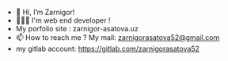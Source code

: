 - 👋 Hi, I’m Zarnigor!
- 👩🏻‍💻 I'm web end developer !
- My porfolio site : zarnigor-asatova.uz
- 📫 How to reach me ? My mail: zarnigorasatova52@gmail.com
- my gitlab account: https://gitlab.com/zarnigorasatova52

<!---
asatova/asatova is a ✨ special ✨ repository because its `README.md` (this file) appears on your GitHub profile.
You can click the Preview link to take a look at your changes.
--->
